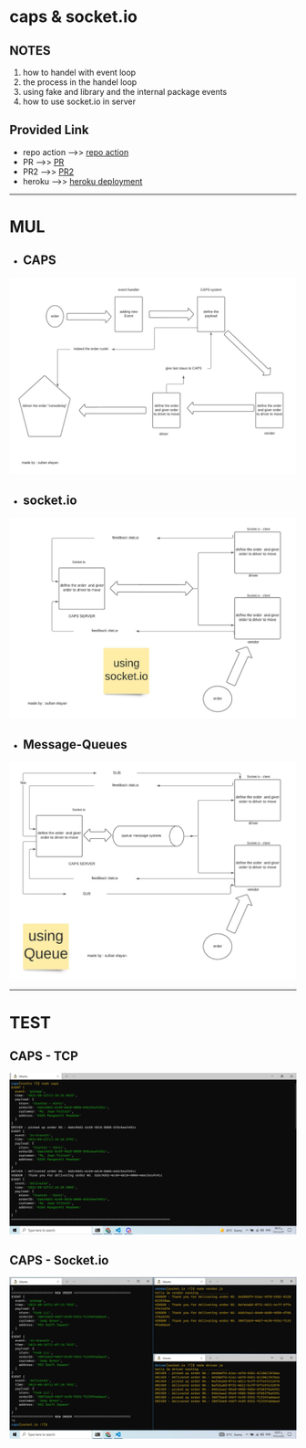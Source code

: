 # caps & socket.io

## NOTES

1. how to handel with event loop
2. the process in the handel loop 
3. using fake and library and the internal package events
4. how to use socket.io in server

## Provided Link

- repo action -->> [repo action](https://github.com/sultan-elayan/caps/actions)
- PR -->> [PR](https://github.com/sultan-elayan/caps/pull/1)
- PR2 -->> [PR2](https://github.com/sultan-elayan/caps/pull/3)
- heroku -->> [heroku deployment](https://sultan-event-driven.herokuapp.com/)

<hr>


# MUL

- ##  CAPS

![MUL](EventDrivenApplications.jpeg)

- ##  socket.io

![Socket.io](Socket.io.jpeg)


- ##  Message-Queues

![Message-Queues](Message-Queues.jpeg)

<hr>

# TEST

## CAPS - TCP 

![test](lab011-test.jpg)

## CAPS - Socket.io 

![test](lab-12-test.jpg)